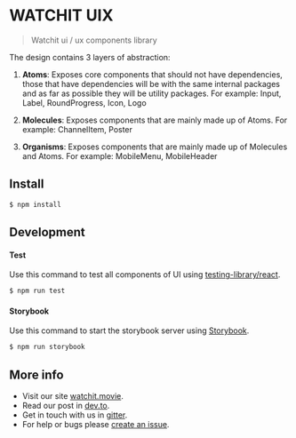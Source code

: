 # WATCHIT UIX
>Watchit ui / ux components library



The design contains 3 layers of abstraction:

1. **Atoms**: Exposes core components that should not have dependencies, those that have dependencies will be with the same internal packages and as far as possible they will be utility packages. For example: Input, Label, RoundProgress, Icon, Logo

2. **Molecules**: Exposes components that are mainly made up of Atoms. For example: ChannelItem, Poster
   
3. **Organisms**: Exposes components that are mainly made up of Molecules and Atoms. For example: MobileMenu, MobileHeader

## Install

```bash
$ npm install
```

## Development

#### Test

Use this command to test all components of UI using [testing-library/react](https://testing-library.com/docs/react-testing-library/intro/).

```bash
$ npm run test
```

#### Storybook

Use this command to start the storybook server using [Storybook](https://storybook.js.org/).

```bash
$ npm run storybook
```

## More info

- Visit our site [watchit.movie](http://watchit.movie).
- Read our post in [dev.to](https://dev.to/geolffreym/watchit-2b88).
- Get in touch with us in [gitter](https://gitter.im/watchit-app/community).
- For help or bugs please [create an issue](https://github.com/ZorrillosDev/watchit-toolkit/issues).
